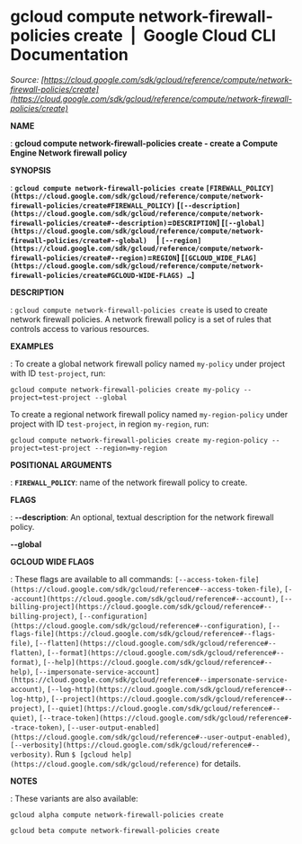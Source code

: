 # gcloud compute network-firewall-policies create  |  Google Cloud CLI Documentation

*Source: [https://cloud.google.com/sdk/gcloud/reference/compute/network-firewall-policies/create](https://cloud.google.com/sdk/gcloud/reference/compute/network-firewall-policies/create)*

**NAME**

: **gcloud compute network-firewall-policies create - create a Compute Engine Network firewall policy**

**SYNOPSIS**

: **`gcloud compute network-firewall-policies create` `[FIREWALL_POLICY](https://cloud.google.com/sdk/gcloud/reference/compute/network-firewall-policies/create#FIREWALL_POLICY)` [`[--description](https://cloud.google.com/sdk/gcloud/reference/compute/network-firewall-policies/create#--description)`=`DESCRIPTION`] [`[--global](https://cloud.google.com/sdk/gcloud/reference/compute/network-firewall-policies/create#--global)`     | `[--region](https://cloud.google.com/sdk/gcloud/reference/compute/network-firewall-policies/create#--region)`=`REGION`] [`[GCLOUD_WIDE_FLAG](https://cloud.google.com/sdk/gcloud/reference/compute/network-firewall-policies/create#GCLOUD-WIDE-FLAGS) …`]**

**DESCRIPTION**

: `gcloud compute network-firewall-policies create` is used to create
network firewall policies. A network firewall policy is a set of rules that
controls access to various resources.

**EXAMPLES**

: To create a global network firewall policy named
``my-policy`` under project with ID
``test-project``, run:

```
gcloud compute network-firewall-policies create my-policy --project=test-project --global
```

To create a regional network firewall policy named
``my-region-policy`` under project with ID
``test-project``, in region
``my-region``, run:

```
gcloud compute network-firewall-policies create my-region-policy --project=test-project --region=my-region
```

**POSITIONAL ARGUMENTS**

: **`FIREWALL_POLICY`**:
name of the network firewall policy to create.

**FLAGS**

: **--description**:
An optional, textual description for the network firewall policy.

**--global**

**GCLOUD WIDE FLAGS**

: These flags are available to all commands: `[--access-token-file](https://cloud.google.com/sdk/gcloud/reference#--access-token-file)`,
`[--account](https://cloud.google.com/sdk/gcloud/reference#--account)`, `[--billing-project](https://cloud.google.com/sdk/gcloud/reference#--billing-project)`,
`[--configuration](https://cloud.google.com/sdk/gcloud/reference#--configuration)`,
`[--flags-file](https://cloud.google.com/sdk/gcloud/reference#--flags-file)`,
`[--flatten](https://cloud.google.com/sdk/gcloud/reference#--flatten)`, `[--format](https://cloud.google.com/sdk/gcloud/reference#--format)`, `[--help](https://cloud.google.com/sdk/gcloud/reference#--help)`, `[--impersonate-service-account](https://cloud.google.com/sdk/gcloud/reference#--impersonate-service-account)`,
`[--log-http](https://cloud.google.com/sdk/gcloud/reference#--log-http)`,
`[--project](https://cloud.google.com/sdk/gcloud/reference#--project)`, `[--quiet](https://cloud.google.com/sdk/gcloud/reference#--quiet)`, `[--trace-token](https://cloud.google.com/sdk/gcloud/reference#--trace-token)`, `[--user-output-enabled](https://cloud.google.com/sdk/gcloud/reference#--user-output-enabled)`,
`[--verbosity](https://cloud.google.com/sdk/gcloud/reference#--verbosity)`.
Run `$ [gcloud help](https://cloud.google.com/sdk/gcloud/reference)` for details.

**NOTES**

: These variants are also available:

```
gcloud alpha compute network-firewall-policies create
```

```
gcloud beta compute network-firewall-policies create
```